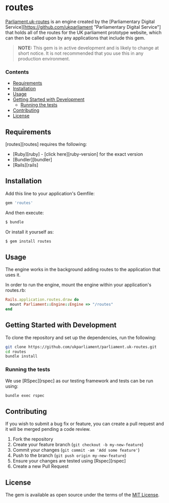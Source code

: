 # routes

[Parliament.uk-routes](https://github.com/ukparliament/parliament.uk-routes "Parliament.uk-routes") is an engine created by the [Parliamentary Digital Service][https://github.com/ukparliament "Parliamentary Digital Service"] that holds all of the routes for the UK parliament prototype website, which can then be called upon by any applications that include this gem.

> **NOTE:** This gem is in active development and is likely to change at short notice. It is not recommended that you use this in any production environment.



### Contents

- [Requirements](#requirements)
- [Installation](#installation)
- [Usage](#usage)
- [Getting Started with Development](#getting-started-with-development)
  - [Running the tests](#running-the-tests)
- [Contributing](#contributing)
- [License](#license)

## Requirements
[routes][routes] requires the following:
* [Ruby][ruby] - [click here][ruby-version] for the exact version
* [Bundler][bundler]
* [Rails][rails]

## Installation
Add this line to your application's Gemfile:

```ruby
gem 'routes'
```

And then execute:
```bash
$ bundle
```

Or install it yourself as:
```bash
$ gem install routes
```

## Usage
The engine works in the background adding routes to the application that uses it.

In order to run the engine, mount the engine within your application's routes.rb:
```ruby
Rails.application.routes.draw do
  mount Parliament::Engine::Engine => "/routes"
end
```

## Getting Started with Development
To clone the repository and set up the dependencies, run the following:
```bash
git clone https://github.com/ukparliament/parliament.uk-routes.git
cd routes
bundle install
```

### Running the tests
We use [RSpec][rspec] as our testing framework and tests can be run using:
```bash
bundle exec rspec
```

## Contributing
If you wish to submit a bug fix or feature, you can create a pull request and it will be merged pending a code review.

1. Fork the repository
1. Create your feature branch (`git checkout -b my-new-feature`)
1. Commit your changes (`git commit -am 'Add some feature'`)
1. Push to the branch (`git push origin my-new-feature`)
1. Ensure your changes are tested using [Rspec][rspec]
1. Create a new Pull Request

## License
The gem is available as open source under the terms of the [MIT License](http://opensource.org/licenses/MIT).
